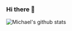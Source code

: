 ### Hi there 👋

![Michael's github stats](https://github-readme-stats.vercel.app/api?username=michael0liver&show_icons=true&bg_color=00000000&text_color=777)
